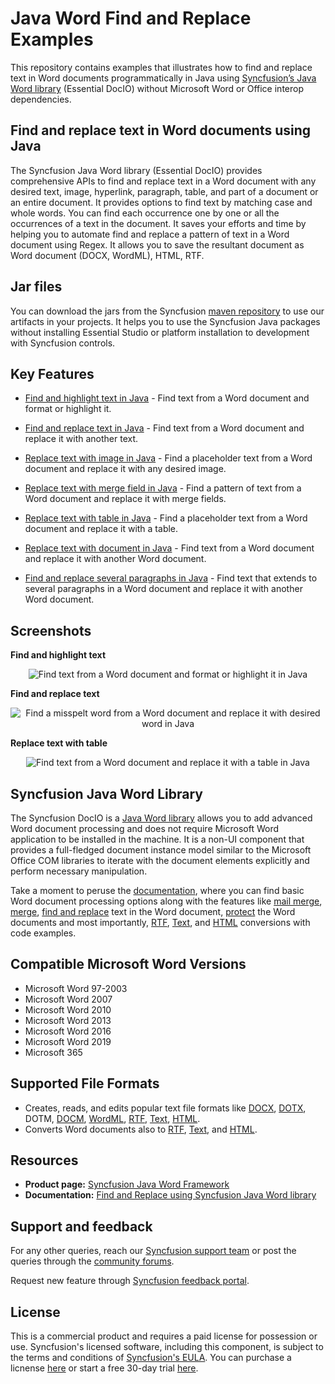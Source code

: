 # Java Word Find and Replace Examples

This repository contains examples that illustrates how to find and replace text in Word documents programmatically in Java using [Syncfusion’s Java Word library](https://www.syncfusion.com/document-processing/word-framework/java/word-library?utm_source=github&utm_medium=listing&utm_campaign=github-docio-examples) (Essential DocIO) without Microsoft Word or Office interop dependencies.

## Find and replace text in Word documents using Java

The Syncfusion Java Word library (Essential DocIO) provides comprehensive APIs to find and replace text in a Word document with any desired text, image, hyperlink, paragraph, table, and part of a document or an entire document. It provides options to find text by matching case and whole words. You can find each occurrence one by one or all the occurrences of a text in the document. It saves your efforts and time by helping you to automate find and replace a pattern of text in a Word document using Regex. It allows you to save the resultant document as Word document (DOCX, WordML), HTML, RTF.

## Jar files

You can download the jars from the Syncfusion [maven repository](https://jars.syncfusion.com/?_ga=2.177721445.1332356717.1617771042-23317178.1569844681) to use our artifacts in your projects. It helps you to use the Syncfusion Java packages without installing Essential Studio or platform installation to development with Syncfusion controls.

## Key Features

- [Find and highlight text in Java](findandhighlighttext/) - Find text from a Word document and format or highlight it.

- [Find and replace text in Java](findandreplacetext/) - Find text from a Word document and replace it with another text.

- [Replace text with image in Java](replacetextwithimage/) - Find a placeholder text from a Word document and replace it with any desired image.

- [Replace text with merge field in Java](replacetextwithmergefield/) - Find a pattern of text from a Word document and replace it with merge fields.

- [Replace text with table in Java](replacetextwithtable/) - Find a placeholder text from a Word document and replace it with a table.

- [Replace text with document in Java](replacetextwithdocument/) - Find text from a Word document and replace it with another Word document.

- [Find and replace several paragraphs in Java](findandreplaceseveralparagraphs/) - Find text that extends to several paragraphs in a Word document and replace it with another Word document.

## Screenshots

**Find and highlight text**

<p align="center"> 
<img src="screenshots/Find-and-highlight-text.png" alt="Find text from a Word document and format or highlight it in Java"/> 
</p>

**Find and replace text**

<p align="center"> 
<img src="screenshots/Replace-misspelt-word.png" alt="Find a misspelt word from a Word document and replace it with desired word in Java"/> 
</p>

**Replace text with table**

<p align="center"> 
<img src="screenshots/Replace-text-with-table.png" alt="Find text from a Word document and replace it with a table in Java"/> 
</p>

## Syncfusion Java Word Library

The Syncfusion DocIO is a [Java Word library](https://www.syncfusion.com/document-processing/word-framework/java/word-library?utm_source=github&utm_medium=listing&utm_campaign=github-docio-examples) allows you to add advanced Word document processing and does not require Microsoft Word application to be installed in the machine. It is a non-UI component that provides a full-fledged document instance model similar to the Microsoft Office COM libraries to iterate with the document elements explicitly and perform necessary manipulation. 


Take a moment to peruse the [documentation](https://help.syncfusion.com/java-file-formats/word-library/getting-started?utm_source=github&utm_medium=listing&utm_campaign=github-docio-examples), where you can find basic Word document processing options along with the features like [mail merge](https://help.syncfusion.com/java-file-formats/word-library/working-with-mail-merge?utm_source=github&utm_medium=listing&utm_campaign=github-docio-examples), [merge](https://help.syncfusion.com/java-file-formats/word-library/working-with-word-document?utm_source=github&utm_medium=listing&utm_campaign=github-docio-examples#merging-word-documents), [find and replace](https://help.syncfusion.com/java-file-formats/word-library/working-with-find-and-replace?utm_source=github&utm_medium=listing&utm_campaign=github-docio-examples) text in the Word document, [protect](https://help.syncfusion.com/java-file-formats/word-library/working-with-security?utm_source=github&utm_medium=listing&utm_campaign=github-docio-examples) the Word documents and most importantly, [RTF](https://help.syncfusion.com/java-file-formats/word-library/rtf?utm_source=github&utm_medium=listing&utm_campaign=github-docio-examples), [Text](https://help.syncfusion.com/java-file-formats/word-library/text?utm_source=github&utm_medium=listing&utm_campaign=github-docio-examples), and  [HTML](https://help.syncfusion.com/java-file-formats/word-library/html?utm_source=github&utm_medium=listing&utm_campaign=github-docio-examples) conversions with code examples.

## Compatible Microsoft Word Versions

*   Microsoft Word 97-2003
*   Microsoft Word 2007
*   Microsoft Word 2010
*   Microsoft Word 2013
*   Microsoft Word 2016
*   Microsoft Word 2019
*   Microsoft 365

## Supported File Formats

*   Creates, reads, and edits popular text file formats like [DOCX](https://help.syncfusion.com/java-file-formats/word-library/word-file-formats?utm_source=github&utm_medium=listing&utm_campaign=github-docio-examples#word-open-xml-formats-2007--later), [DOTX](https://help.syncfusion.com/java-file-formats/word-library/word-file-formats?utm_source=github&utm_medium=listing&utm_campaign=github-docio-examples#templates), DOTM, [DOCM](https://help.syncfusion.com/java-file-formats/word-library/word-file-formats?utm_source=github&utm_medium=listing&utm_campaign=github-docio-examples#macros), [WordML](), [RTF](https://help.syncfusion.com/java-file-formats/word-library/rtf?utm_source=github&utm_medium=listing&utm_campaign=github-docio-examples), [Text](https://help.syncfusion.com/java-file-formats/word-library/text?utm_source=github&utm_medium=listing&utm_campaign=github-docio-examples), [HTML](https://help.syncfusion.com/java-file-formats/word-library/html?utm_source=github&utm_medium=listing&utm_campaign=github-docio-examples).
*   Converts Word documents also to [RTF](https://help.syncfusion.com/java-file-formats/word-library/rtf?utm_source=github&utm_medium=listing&utm_campaign=github-docio-examples), [Text](https://help.syncfusion.com/java-file-formats/word-library/text?utm_source=github&utm_medium=listing&utm_campaign=github-docio-examples), and  [HTML](https://help.syncfusion.com/java-file-formats/word-library/html?utm_source=github&utm_medium=listing&utm_campaign=github-docio-examples).

## Resources

- **Product page:** [Syncfusion Java Word Framework](https://www.syncfusion.com/document-processing/word-framework/java?utm_source=github&utm_medium=listing&utm_campaign=github-docio-examples)
- **Documentation:** [Find and Replace using Syncfusion Java Word library](https://help.syncfusion.com/java-file-formats/word-library/working-with-find-and-replace?utm_source=github&utm_medium=listing&utm_campaign=github-docio-examples)

## Support and feedback

For any other queries, reach our [Syncfusion support team](https://support.syncfusion.com/?utm_source=github&utm_medium=listing&utm_campaign=github-docio-examples) or post the queries through the [community forums](https://www.syncfusion.com/forums?utm_source=github&utm_medium=listing&utm_campaign=github-docio-examples).

Request new feature through [Syncfusion feedback portal](https://www.syncfusion.com/feedback?utm_source=github&utm_medium=listing&utm_campaign=github-docio-examples).

## License

This is a commercial product and requires a paid license for possession or use. Syncfusion's licensed software, including this component, is subject to the terms and conditions of [Syncfusion's EULA](https://www.syncfusion.com/license/studio/22.2.5/syncfusion_essential_studio_eula.pdf?utm_source=github&utm_medium=listing&utm_campaign=github-docio-examples). You can purchase a licnense [here](https://www.syncfusion.com/sales/products?utm_source=github&utm_medium=listing&utm_campaign=github-docio-examples) or start a free 30-day trial [here](https://www.syncfusion.com/account/manage-trials/start-trials?utm_source=github&utm_medium=listing&utm_campaign=github-docio-examples).


